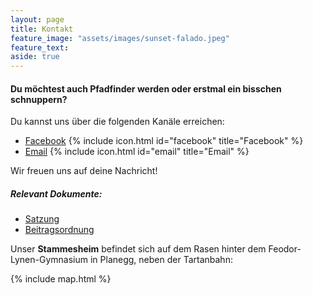 ```yaml
---
layout: page
title: Kontakt
feature_image: "assets/images/sunset-falado.jpeg"
feature_text:
aside: true
---
```


#### Du möchtest auch Pfadfinder werden oder erstmal ein bisschen schnuppern?

Du kannst uns über die folgenden Kanäle erreichen:

- [Facebook](https://www.facebook.com/Stamm.Baeren) {% include icon.html id="facebook" title="Facebook" %}
- [Email]( mailto:stara@stamm-baeren.com ) {% include icon.html id="email" title="Email" %}

Wir freuen uns auf deine Nachricht!

##### Relevant Dokumente:

- [Satzung](/assets/pdf/Satzung-BdP-Stamm-Baeren.pdf)
- [Beitragsordnung](/assets/pdf/Beitragsordnung-BdP-Stamm-Baeren.pdf)

Unser **Stammesheim** befindet sich auf dem Rasen hinter dem Feodor-Lynen-Gymnasium in Planegg, neben der Tartanbahn:

{% include map.html %}
